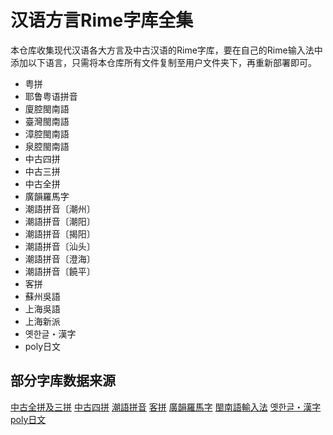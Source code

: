 # 汉语方言Rime字库全集

本仓库收集现代汉语各大方言及中古汉语的Rime字库，要在自己的Rime输入法中添加以下语言，只需将本仓库所有文件复制至用户文件夹下，再重新部署即可。

- 粤拼
- 耶鲁粤语拼音
- 廈腔閩南語
- 臺灣閩南語
- 漳腔閩南語
- 泉腔閩南語
- 中古四拼
- 中古三拼
- 中古全拼
- 廣韻羅馬字
- 潮語拼音〔潮州〕
- 潮語拼音〔潮阳〕
- 潮語拼音〔揭阳〕
- 潮語拼音〔汕头〕
- 潮語拼音〔澄海〕
- 潮語拼音〔饒平〕
- 客拼
- 蘇州吳語
- 上海吳語
- 上海新派
- 옛한글・漢字
- poly日文

## 部分字库数据来源

[中古全拼及三拼](https://github.com/biopolyhedron/rime-middle-chinese)
[中古四拼](https://github.com/inzoi/inzoi.github.io)
[潮語拼音](https://github.com/Kahaani/dieghv)
[客拼](https://pan.baidu.com/s/1gd1JtdT#list/path=%2F)
[廣韻羅馬字](https://gist.github.com/lotem/3950485)
[閩南語輸入法](https://pan.baidu.com/share/link?shareid=875603941&uk=1043098103)
[옛한글・漢字](https://github.com/biopolyhedron/rime-qyeyshanglr-hanja)
[poly日文](https://github.com/biopolyhedron/rime-jap-poly)